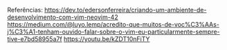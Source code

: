 Referências:
https://dev.to/edersonferreira/criando-um-ambiente-de-desenvolvimento-com-vim-neovim-42
https://medium.com/@luyo.lemp/acredito-que-muitos-de-voc%C3%AAs-j%C3%A1-tenham-ouvido-falar-sobre-o-vim-eu-particularmente-sempre-tive-e7bd58955a7f
https://youtu.be/kZDT10nFiTY

